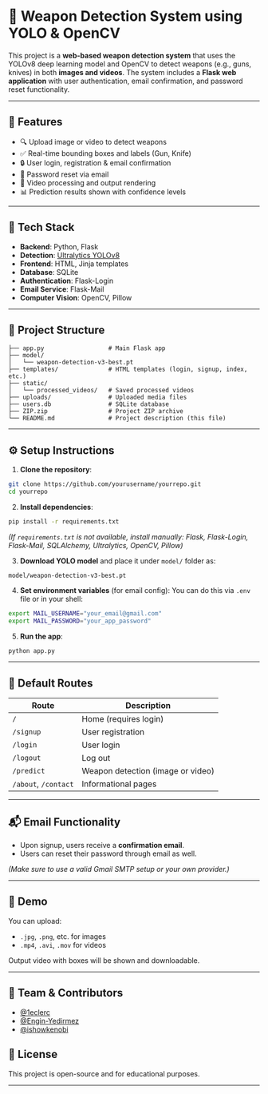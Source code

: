 # 🔫 Weapon Detection System using YOLO & OpenCV

This project is a **web-based weapon detection system** that uses the YOLOv8 deep learning model and OpenCV to detect weapons (e.g., guns, knives) in both **images and videos**. The system includes a **Flask web application** with user authentication, email confirmation, and password reset functionality.

---

## 🚀 Features

- 🔍 Upload image or video to detect weapons
- ✅ Real-time bounding boxes and labels (Gun, Knife)
- 🔒 User login, registration & email confirmation
- 📩 Password reset via email
- 🎥 Video processing and output rendering
- 📊 Prediction results shown with confidence levels

---

## 🧠 Tech Stack

- **Backend**: Python, Flask
- **Detection**: [Ultralytics YOLOv8](https://github.com/ultralytics/ultralytics)
- **Frontend**: HTML, Jinja templates
- **Database**: SQLite
- **Authentication**: Flask-Login
- **Email Service**: Flask-Mail
- **Computer Vision**: OpenCV, Pillow

---

## 📁 Project Structure

```
├── app.py                  # Main Flask app
├── model/
│   └── weapon-detection-v3-best.pt
├── templates/              # HTML templates (login, signup, index, etc.)
├── static/
│   └── processed_videos/   # Saved processed videos
├── uploads/                # Uploaded media files
├── users.db                # SQLite database
├── ZIP.zip                 # Project ZIP archive
└── README.md               # Project description (this file)
```

---

## ⚙️ Setup Instructions

1. **Clone the repository**:
```bash
git clone https://github.com/yourusername/yourrepo.git
cd yourrepo
```

2. **Install dependencies**:
```bash
pip install -r requirements.txt
```
*(If `requirements.txt` is not available, install manually: Flask, Flask-Login, Flask-Mail, SQLAlchemy, Ultralytics, OpenCV, Pillow)*

3. **Download YOLO model** and place it under `model/` folder as:
```
model/weapon-detection-v3-best.pt
```

4. **Set environment variables** (for email config):
You can do this via `.env` file or in your shell:
```bash
export MAIL_USERNAME="your_email@gmail.com"
export MAIL_PASSWORD="your_app_password"
```

5. **Run the app**:
```bash
python app.py
```

---

## 🔐 Default Routes

| Route              | Description                            |
|-------------------|----------------------------------------|
| `/`               | Home (requires login)                  |
| `/signup`         | User registration                      |
| `/login`          | User login                             |
| `/logout`         | Log out                                |
| `/predict`        | Weapon detection (image or video)      |
| `/about`, `/contact` | Informational pages                |

---

## 📬 Email Functionality

- Upon signup, users receive a **confirmation email**.
- Users can reset their password through email as well.

*(Make sure to use a valid Gmail SMTP setup or your own provider.)*

---

## 📸 Demo

You can upload:
- `.jpg`, `.png`, etc. for images
- `.mp4`, `.avi`, `.mov` for videos

Output video with boxes will be shown and downloadable.

---

## 👥 Team & Contributors

- [@1eclerc](https://github.com/1eclerc)
- [@Engin-Yedirmez](https://github.com/Engin-Yedirmez)
- [@ishowkenobi](https://github.com/ishowkenobi)

## 📄 License

This project is open-source and for educational purposes.

---
